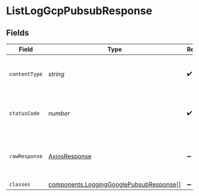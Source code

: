 # ListLogGcpPubsubResponse


## Fields

| Field                                                                                                     | Type                                                                                                      | Required                                                                                                  | Description                                                                                               |
| --------------------------------------------------------------------------------------------------------- | --------------------------------------------------------------------------------------------------------- | --------------------------------------------------------------------------------------------------------- | --------------------------------------------------------------------------------------------------------- |
| `contentType`                                                                                             | *string*                                                                                                  | :heavy_check_mark:                                                                                        | HTTP response content type for this operation                                                             |
| `statusCode`                                                                                              | *number*                                                                                                  | :heavy_check_mark:                                                                                        | HTTP response status code for this operation                                                              |
| `rawResponse`                                                                                             | [AxiosResponse](https://axios-http.com/docs/res_schema)                                                   | :heavy_minus_sign:                                                                                        | Raw HTTP response; suitable for custom response parsing                                                   |
| `classes`                                                                                                 | [components.LoggingGooglePubsubResponse](../../../sdk/models/components/logginggooglepubsubresponse.md)[] | :heavy_minus_sign:                                                                                        | OK                                                                                                        |